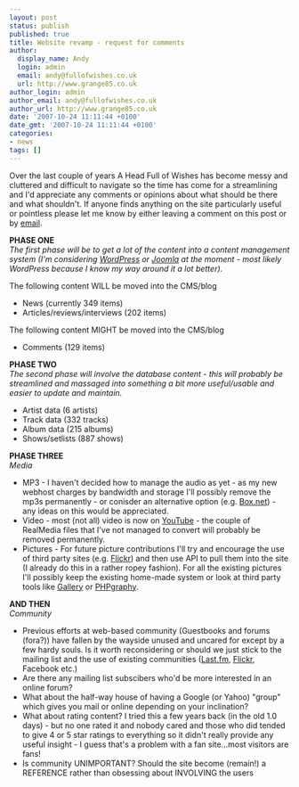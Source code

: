 ```yaml
---
layout: post
status: publish
published: true
title: Website revamp - request for comments
author:
  display_name: Andy
  login: admin
  email: andy@fullofwishes.co.uk
  url: http://www.grange85.co.uk
author_login: admin
author_email: andy@fullofwishes.co.uk
author_url: http://www.grange85.co.uk
date: '2007-10-24 11:11:44 +0100'
date_gmt: '2007-10-24 11:11:44 +0100'
categories:
- news
tags: []
---
```

<p>Over the last couple of years A Head Full of Wishes has become messy and cluttered and difficult to navigate so the time has come for a streamlining and I'd appreciate any comments or opinions about what should be there and what shouldn't. If anyone finds anything on the site particularly useful or pointless please let me know by either leaving a comment on this post or by <a href="mailto:andy@grange85.co.uk">email</a>.</p>
<p><strong>PHASE ONE</strong><br/><em>The first phase will be to get a lot of the content into a content management system (I'm considering <a href="http://www.wordpress.org">WordPress</a> or <a href="http://www.joomla.org">Joomla</a> at the moment - most likely WordPress because I know my way around it a lot better).</em></p>
<p>The following content WILL be moved into the CMS/blog</p>
<ul>
<li>News  (currently 349 items)</li>
<li>Articles/reviews/interviews (202 items)</li>
</ul>
<p>The following content MIGHT be moved into the CMS/blog</p>
<ul>
<li>Comments (129 items)</li>
</ul>
<p><strong>PHASE TWO</strong><br/><em>The second phase will involve the database content - this will probably be streamlined and massaged into something a bit more useful/usable and easier to update and maintain.</em></p>
<ul>
<li>Artist data (6 artists)</li>
<li>Track data (332 tracks)</li>
<li>Album data (215 albums)</li>
<li>Shows/setlists (887 shows)</li>
</ul>
<p><strong>PHASE THREE</strong><br/><em>Media</em></p>
<ul>
<li>MP3 - I haven't decided how to manage the audio as yet - as my new webhost charges by bandwidth and storage I'll possibly remove the mp3s permanently - or conisder an alternative option (e.g. <a href="http://www.box.net">Box.net</a>) - any ideas on this would be appreciated.</li>
<li>Video - most (not all) video is now on <a href="http://youtube.com/profile?user=grange85">YouTube</a> - the couple of RealMedia files that I've not managed to convert will probably be removed permanently.</li>
<li>Pictures - For future picture contributions I'll try and encourage the use of third party sites (e.g. <a href="http://www.flickr.com/search/?w=all&q=ahfow&m=tags">Flickr</a>) and then use API to pull them into the site (I already do this in a rather ropey fashion). For all the existing pictures I'll possibly keep the existing home-made system or look at third party tools like <a href="http://gallery.menalto.com/">Gallery</a> or <a href="http://phpgraphy.sourceforge.net/">PHPgraphy</a>.</li>
</ul>
<p><strong>AND THEN</strong><br/><em>Community</em></p>
<ul>
<li>Previous efforts at web-based community (Guestbooks and forums (fora?)) have fallen by the wayside unused and uncared for except by a few hardy souls. Is it worth reconsidering or should we just stick to the mailing list and the use of existing communities (<a href="http://www.last.fm/group/A+Head+Full+of+Wishes">Last.fm</a>, <a href="http://www.flickr.com/groups/aheadfullofwishes/">Flickr</a>, Facebook etc.)</li>
<li>Are there any mailing list subscibers who'd be more interested in an online forum?</li>
<li>What about the half-way house of having a Google (or Yahoo) "group" which gives you mail or online depending on your inclination?</li>
<li>What about rating content? I tried this a few years back (in the old 1.0 days) - but no one rated it and nobody cared and those who did tended to give 4 or 5 star ratings to everything so it didn't really provide any useful insight - I guess that's a problem with a fan site...most visitors are fans!</li>
<li>Is community UNIMPORTANT? Should the site become (remain!) a REFERENCE rather than obsessing about INVOLVING the users</li>
</ul>
